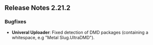 ## Release Notes 2.21.2
 

### Bugfixes

- **Univeral Uploader**: Fixed detection of DMD packages (containing a whitespace, e.g "Metal Slug.UltraDMD"). 